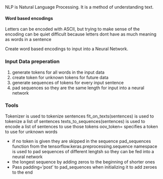 NLP is Natural Language Processing.
It is a method of understanding text.

#### Word based encodings

Letters can be encoded with ASCII, but trying to make sense of the encoding can be quiet difficult because letters dont have as much meaning as words in a sentence

Create word based encodings to input into a Neural Network.

### Input Data preperation
1. generate tokens for all words in the input data
2. create token for unknown tokens for future data
3. generate sequences of tokens for every input sentence
4. pad sequences so they are the same length for input into a neural network


### Tools
Tokenizer is used to tokenize sentences
fit_on_texts(sentences) is used to tokenize a list of sentences
texts_to_sequences(sentences) is used to encode a list of sentences to use those tokens
oov_token=<Token> specifies a token to use for unknown words
- if no token is given they are skipped in the sequence
pad_sequences function from the tensorflow.keras.preprocessing.sequence namespace is used to pad sequences of different lengtsh so they can be fed into a neural network
- the longest sequence by adding zeros to the beginning of shorter ones
- Pass padding=’post’ to pad_sequences when initializing it to add zeroes to the end